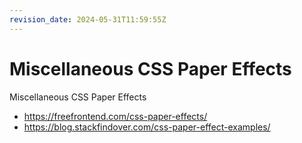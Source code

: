 ```yaml
---
revision_date: 2024-05-31T11:59:55Z
---
```

# Miscellaneous CSS Paper Effects
Miscellaneous CSS Paper Effects
* https://freefrontend.com/css-paper-effects/
* https://blog.stackfindover.com/css-paper-effect-examples/